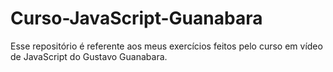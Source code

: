# Curso-JavaScript-Guanabara
Esse repositório é referente aos meus exercícios feitos pelo curso em vídeo de JavaScript do Gustavo Guanabara.
